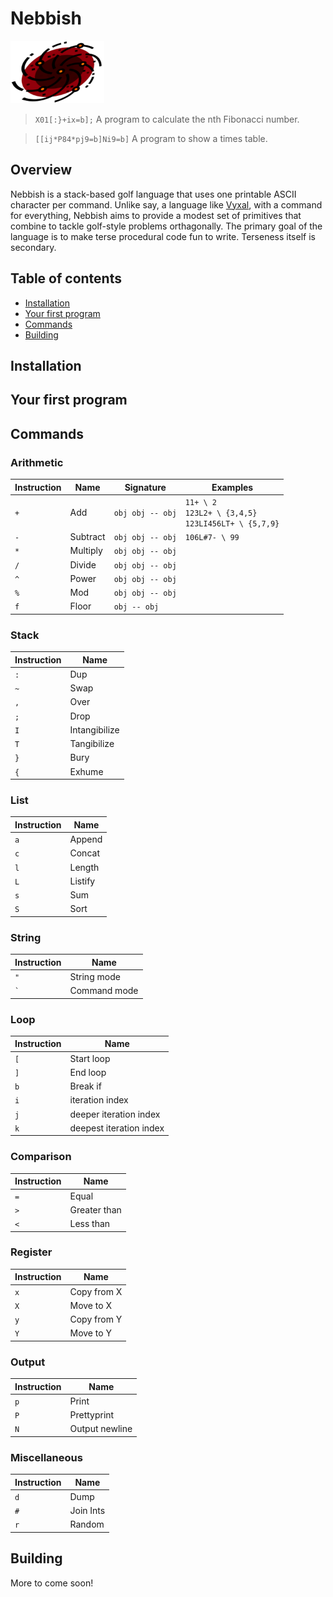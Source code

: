 # Nebbish
<img src="res/nebbish-logo.png" width="150" height="100">

> `X01[:}+ix=b];` A program to calculate the nth Fibonacci number.

> `[[ij*P84*pj9=b]Ni9=b]` A program to show a times table.

## Overview

Nebbish is a stack-based golf language that uses one printable ASCII character per command. Unlike say, a language like [Vyxal](https://github.com/Vyxal/Vyxal), with a command for everything, Nebbish aims to provide a modest set of primitives that combine to tackle golf-style problems orthagonally. The primary goal of the language is to make terse procedural code fun to write. Terseness itself is secondary.

## Table of contents
- [Installation](#installation)
- [Your first program](#your-first-program)
- [Commands](#commands)
- [Building](#building)

## Installation

## Your first program

## Commands

### Arithmetic
| Instruction | Name        | Signature | Examples |
|-------------|-------------|------------|--------|
| `+`         | Add         | `obj obj -- obj` | `11+ \ 2` <br> `123L2+ \ {3,4,5}` <br> `123LI456LT+ \ {5,7,9}` |
| `-`         | Subtract    | `obj obj -- obj` | `106L#7- \ 99` |
| `*`         | Multiply    | `obj obj -- obj` |
| `/`         | Divide      | `obj obj -- obj` |
| `^`         | Power       | `obj obj -- obj` |
| `%`         | Mod         | `obj obj -- obj` |
| `f`         | Floor       | `obj -- obj` |

### Stack
| Instruction | Name         |
|-------------|--------------|
| `:`         | Dup          |
| `~`         | Swap         |
| `,`         | Over         |
| `;`         | Drop         |
| `I`         | Intangibilize|
| `T`         | Tangibilize  |
| `}`         | Bury          |
| `{`         | Exhume         |

### List
| Instruction | Name         |
|-------------|--------------|
| `a`         | Append       |
| `c`         | Concat       |
| `l`         | Length       |
| `L`         | Listify      |
| `s`         | Sum          |
| `S`         | Sort         |

### String
| Instruction | Name        |
|-------------|-------------|
| `"`         | String mode  |
| `` ` ``     | Command mode  |

### Loop
| Instruction | Name         |
|-------------|--------------|
| `[`         | Start loop         |
| `]`         | End loop         |
| `b`         | Break if     |
| `i`         | iteration index      |
| `j`         | deeper iteration index      |
| `k`         | deepest iteration index      |

### Comparison
| Instruction | Name         |
|-------------|--------------|
| `=`         | Equal        |
| `>`         | Greater than |
| `<`         | Less than    |

### Register
| Instruction | Name         |
|-------------|--------------|
| `x`         | Copy from X       |
| `X`         | Move to X    |
| `y`         | Copy from Y       |
| `Y`         | Move to Y    |

### Output
| Instruction | Name         |
|-------------|--------------|
| `p`         | Print        |
| `P`         | Prettyprint  |
| `N`         | Output newline |

### Miscellaneous
| Instruction | Name         |
|-------------|--------------|
| `d`         | Dump         |
| `#`         | Join Ints    |
| `r`         | Random    |

## Building

More to come soon!
